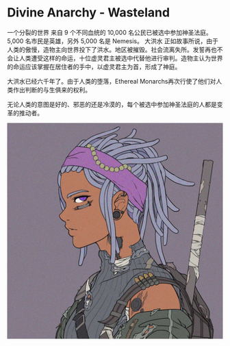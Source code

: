 # Divine Anarchy - Wasteland

一个分裂的世界
来自 9 个不同血统的 10,000 名公民已被选中参加神圣法庭。5,000 名市民是英雄，另外 5,000 名是 Nemesis。
大洪水
正如故事所说，由于人类的傲慢，造物主向世界投下了洪水。地区被摧毁。社会流离失所。发誓再也不会让人类遭受这样的命运，十位虚灵君主被选中代替他进行审判。造物主认为世界的命运应该掌握在居住者的手中，以虚灵君主为首，形成了神庭。

大洪水已经六千年了。由于人类的堕落，Ethereal Monarchs再次行使了他们对人类作出判断的与生俱来的权利。

无论人类的意图是好的、邪恶的还是冷漠的，每个被选中参加神圣法庭的人都是变革的推动者。

![nft](unnamed.jpg)
